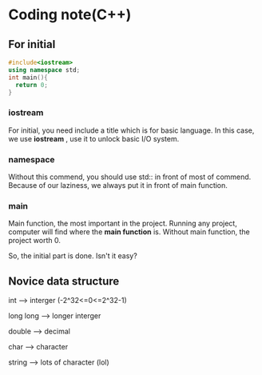# Coding note(C++)

## For initial
```c++
#include<iostream>
using namespace std;
int main(){
  return 0;
}
```
### iostream
For initial, you need include a title which is for basic language. In this case, we use **iostream** , use it to unlock basic I/O system.

### namespace
Without this commend, you should use std:: in front of most of commend. Because of our laziness, we always put it in front of main function.

### main
Main function, the most important in the project. Running any project, computer will find where the **main function** is. Without main function, the project worth 0.

So, the initial part is done. Isn't it easy?

## Novice data structure
int --> interger (-2^32<=0<=2^32-1)

long long --> longer interger 

double --> decimal

char --> character

string --> lots of character (lol)

